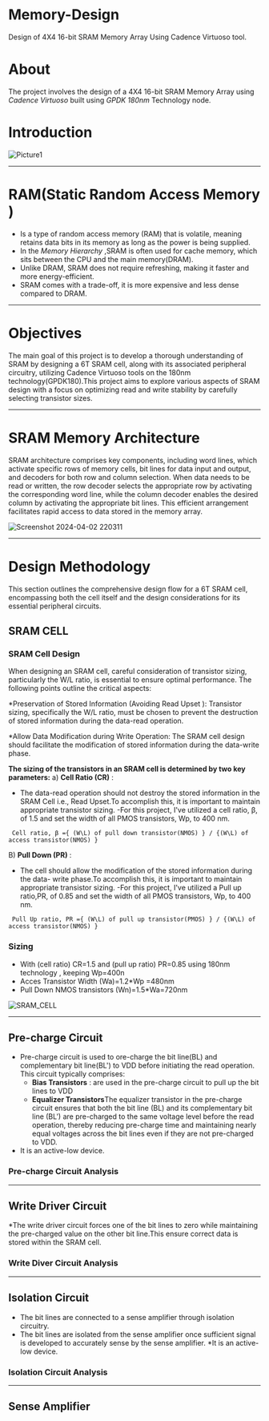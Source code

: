 
# Memory-Design
Design of 4X4 16-bit SRAM Memory Array Using Cadence Virtuoso tool.

# About
The project involves the design of a 4X4 16-bit SRAM Memory Array using *Cadence Virtuoso* built using *GPDK 180nm* Technology node.

# Introduction
![Picture1](https://github.com/KeerthanaUmesh/Memory-Design/assets/147648970/bca1c502-a462-4d61-84f6-fdd75aa42d70)

-------------

# RAM(Static Random Access Memory )
* Is a type of random access memory (RAM) that is volatile, meaning retains data bits in its memory as long as the  power is being supplied.
* In the *Memory Hierarchy* ,SRAM is often used for cache memory, which sits between the CPU and the main memory(DRAM).
* Unlike DRAM, SRAM does not require refreshing, making it faster and more energy-efficient.
* SRAM comes with a trade-off, it is more expensive and less dense compared to DRAM.
<!---
-------------
### **Applications of SRAM**

SRAM is widely used in various applications due to its speed, low power consumption, and suitability for cache memory. Some key applications include:

1. **Cache Memory:** SRAM is commonly used as cache memory in CPUs to provide fast access to frequently used data.

2. **Register Files:** SRAM is used in register files within microprocessors for storing temporary data during computation.

3. **Networking Devices:** SRAM is employed in networking devices for buffering and storing routing tables.

4. **Embedded Systems:** SRAM finds applications in embedded systems, providing quick access to critical data.
-->


--------
# Objectives

The main goal of this project is to develop a thorough understanding  of SRAM by designing a 6T SRAM cell, along with its associated peripheral circuitry, utilizing Cadence Virtuoso tools on the 180nm technology(GPDK180).This project aims to explore various aspects of  SRAM design with a focus on optimizing read and write  stability by carefully selecting transistor sizes.


------
# SRAM Memory Architecture

SRAM architecture comprises key components, including word lines, which activate specific rows of memory cells, bit lines for data input and output, and decoders for both row and column selection. When data needs to be read or written, the row decoder selects the appropriate row by activating the corresponding word line, while the column decoder enables the desired column by activating the appropriate bit lines. This efficient arrangement facilitates rapid access to data stored in the memory array.

![Screenshot 2024-04-02 220311](https://github.com/KeerthanaUmesh/Memory-Design/assets/147648970/89bbc280-bccf-4dc1-b2cd-b8633ade9bdd)

-------------------------
# Design Methodology

This section outlines the comprehensive design flow for a 6T SRAM cell, encompassing both the cell itself and the design considerations for its essential peripheral circuits.
## SRAM CELL
<!--- 
INSERT PIC OF SRAM HERE
-->

### SRAM Cell Design

When designing an SRAM cell, careful consideration of transistor sizing, particularly the W/L ratio, is essential to ensure optimal performance. The following points outline the critical aspects:

*Preservation of Stored Information (Avoiding Read Upset ):
Transistor sizing, specifically the W/L ratio, must be chosen to prevent the destruction of stored information during the data-read operation.

*Allow Data Modification during Write Operation:
The SRAM cell design should facilitate the modification of stored information during the data-write phase.

**The sizing of the transistors in an SRAM cell is determined by two key parameters:**
a) **Cell Ratio (CR)** :
 - The data-read operation should not destroy the stored information in the SRAM Cell i.e., Read Upset.To accomplish this, it is important to maintain appropriate transistor sizing.
 -For this project, I've utilized a cell ratio, β, of 1.5 and set the width of all PMOS transistors, Wp, to 400 nm.
```
 Cell ratio, β ={ (W\L) of pull down transistor(NMOS) } / {(W\L) of access transistor(NMOS) } 
```

B) **Pull Down (PR)** :
 - The cell should allow the modification of the stored information during the data- write phase.To accomplish this, it is important to maintain appropriate transistor sizing.
 -For this project, I've utilized a Pull up ratio,PR, of 0.85 and set the width of all PMOS transistors, Wp, to 400 nm.
```
 Pull Up ratio, PR ={ (W\L) of pull up transistor(PMOS) } / {(W\L) of access transistor(NMOS) }
```
### Sizing
- With (cell ratio) CR=1.5 and (pull up ratio) PR=0.85 using 180nm technology , keeping Wp=400n
- Acces Transistor Width (Wa)=1.2*Wp =480nm
- Pull Down NMOS transistors (Wn)=1.5*Wa=720nm

![SRAM_CELL](https://github.com/KeerthanaUmesh/Memory-Design/assets/147648970/c926919b-5877-463b-a915-f24b13217e09)

-----------------
## Pre-charge Circuit
* Pre-charge circuit is used to ore-charge the bit line(BL) and complementary bit line(BL') to VDD before initiating the read operation. This circuit typically comprises:
  + **Bias Transistors** : are used in the pre-charge circuit to pull up the bit lines to VDD
  + **Equalizer Transistors**The equalizer transistor in the pre-charge circuit ensures that both the bit line (BL) and its complementary bit line (BL') are pre-charged to the same voltage level before the read operation, thereby 
     reducing pre-charge time and maintaining nearly equal voltages across the bit lines even if they are not pre-charged to VDD.
* It is an active-low device.

### Pre-charge Circuit Analysis
-----------------------
## Write Driver Circuit

*The write driver circuit forces one of the bit lines to zero while maintaining the pre-charged value on the other bit line.This ensure correct data is stored within the SRAM cell.


### Write Diver Circuit Analysis
---------------------------------

## Isolation Circuit 
* The bit lines are connected to a sense amplifier through isolation circuitry.
* The bit lines are isolated from the sense amplifier once sufficient signal is developed to accurately sense by the sense amplifier.
*It is an active-low device.


### Isolation Circuit Analysis
---------------------------------

## Sense Amplifier










